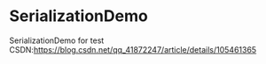 # SerializationDemo
SerializationDemo for test
CSDN:https://blog.csdn.net/qq_41872247/article/details/105461365
